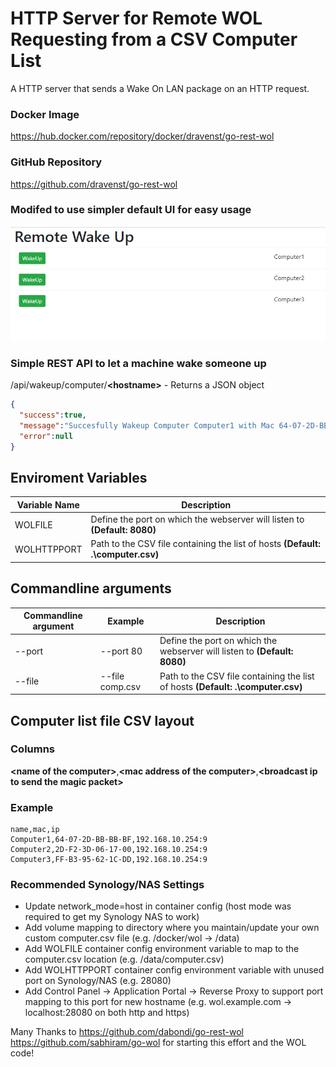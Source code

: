 # HTTP Server for Remote WOL Requesting from a CSV Computer List

A HTTP server that sends a Wake On LAN package on an HTTP request.

### Docker Image

https://hub.docker.com/repository/docker/dravenst/go-rest-wol

### GitHub Repository
https://github.com/dravenst/go-rest-wol

### Modifed to use simpler default UI for easy usage

![Screenshot](https://github.com/dravenst/go-rest-wol/raw/master/screenshot.PNG)

### Simple REST API to let a machine wake someone up

/api/wakeup/computer/**&lt;hostname&gt;** -  Returns a JSON object

```json
{
  "success":true,
  "message":"Succesfully Wakeup Computer Computer1 with Mac 64-07-2D-BB-BB-BF on Broadcast IP 192.168.10.254:9",
  "error":null
}
```

## Enviroment Variables

| Variable Name | Description |
| ------------- | ------------------------------------------------------------------------------- |
| WOLFILE       | Define the port on which the webserver will listen to **(Default: 8080)**       |
| WOLHTTPPORT   | Path to the CSV file containing the list of hosts **(Default: .\computer.csv)** |


## Commandline arguments

| Commandline argument | Example          | Description                                                                            |
| -------------------- | ---------------- | -------------------------------------------------------------------------------------- |
| --port               | --port 80        | Define the port on which the webserver will listen to **(Default: 8080)**              |
| --file               | --file comp.csv  | Path to the CSV file containing the list of hosts **(Default: .\computer.csv)**        |

## Computer list file CSV layout

### Columns
__&lt;name of the computer&gt;__,__&lt;mac address of the computer&gt;__,__&lt;broadcast ip to send the magic packet&gt;__


### Example
```csv
name,mac,ip
Computer1,64-07-2D-BB-BB-BF,192.168.10.254:9
Computer2,2D-F2-3D-06-17-00,192.168.10.254:9
Computer3,FF-B3-95-62-1C-DD,192.168.10.254:9
```

### Recommended Synology/NAS Settings
<ul>
<li>Update network_mode=host in container config (host mode was required to get my Synology NAS to work)
<li>Add volume mapping to directory where you maintain/update your own custom computer.csv file (e.g. /docker/wol -> /data)
<li>Add WOLFILE container config environment variable to map to the computer.csv location (e.g. /data/computer.csv)
<li>Add WOLHTTPPORT container config environment variable with unused port on Synology/NAS (e.g. 28080)
<li>Add Control Panel -> Application Portal -> Reverse Proxy to support port mapping to this port for new hostname (e.g. wol.example.com -> localhost:28080 on both http and https)
</ul>

Many Thanks to https://github.com/dabondi/go-rest-wol https://github.com/sabhiram/go-wol for starting this effort and the WOL code!
